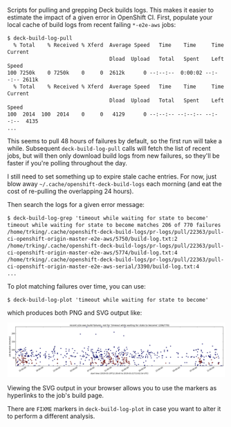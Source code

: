 Scripts for pulling and grepping Deck builds logs.
This makes it easier to estimate the impact of a given error in OpenShift CI.
First, populate your local cache of build logs from recent failing `*-e2e-aws` jobs:

```console
$ deck-build-log-pull
  % Total    % Received % Xferd  Average Speed   Time    Time     Time  Current
                                 Dload  Upload   Total   Spent    Left  Speed
100 7250k    0 7250k    0     0  2612k      0 --:--:--  0:00:02 --:--:-- 2611k
  % Total    % Received % Xferd  Average Speed   Time    Time     Time  Current
                                 Dload  Upload   Total   Spent    Left  Speed
100  2014  100  2014    0     0   4129      0 --:--:-- --:--:-- --:--:--  4135
...
```

This seems to pull 48 hours of failures by default, so the first run will take a while.
Subsequent `deck-build-log-pull` calls will fetch the list of recent jobs, but will then only download build logs from new failures, so they'll be faster if you're polling throughout the day.

I still need to set something up to expire stale cache entries.
For now, just blow away `~/.cache/openshift-deck-build-logs` each morning (and eat the cost of re-pulling the overlapping 24 hours).

Then search the logs for a given error message:

```console
$ deck-build-log-grep 'timeout while waiting for state to become'
timeout while waiting for state to become matches 206 of 770 failures
/home/trking/.cache/openshift-deck-build-logs/pr-logs/pull/22363/pull-ci-openshift-origin-master-e2e-aws/5750/build-log.txt:2
/home/trking/.cache/openshift-deck-build-logs/pr-logs/pull/22363/pull-ci-openshift-origin-master-e2e-aws/5774/build-log.txt:4
/home/trking/.cache/openshift-deck-build-logs/pr-logs/pull/22363/pull-ci-openshift-origin-master-e2e-aws-serial/3390/build-log.txt:4
...
```

To plot matching failures over time, you can use:

```console
$ deck-build-log-plot 'timeout while waiting for state to become'
```

which produces both PNG and SVG output like:

![](deck-build-log.png)

Viewing the SVG output in your browser allows you to use the markers as hyperlinks to the job's build page. 

There are `FIXME` markers in `deck-build-log-plot` in case you want to alter it to perform a different analysis.
